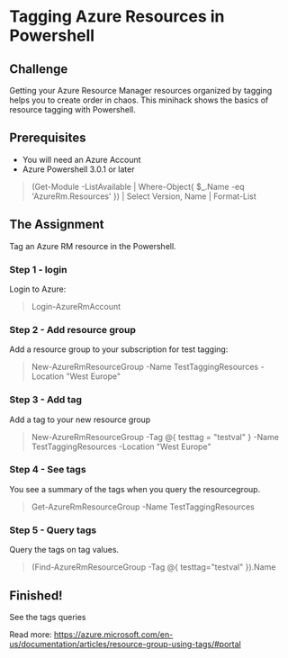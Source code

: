# Tagging Azure Resources in Powershell #

## Challenge ##
Getting your Azure Resource Manager resources organized by tagging helps you to create order in chaos. This minihack shows the basics of resource tagging with Powershell.

## Prerequisites ##
- You will need an Azure Account
- Azure Powershell 3.0.1 or later

> (Get-Module -ListAvailable | Where-Object{ $_.Name -eq 'AzureRm.Resources' }) | Select Version, Name | Format-List

## The Assignment ##
Tag an Azure RM resource in the Powershell. 

### Step 1 - login ###
Login to Azure:

> Login-AzureRmAccount

### Step 2 - Add resource group ###
Add a resource group to your subscription for test tagging:

> New-AzureRmResourceGroup -Name TestTaggingResources -Location "West Europe"

### Step 3 - Add tag ###
Add a tag to your new resource group

> New-AzureRmResourceGroup -Tag @{ testtag = "testval" } -Name TestTaggingResources -Location "West Europe"

### Step 4 - See tags ###
You see a summary of the tags when you query the resourcegroup.

> Get-AzureRmResourceGroup -Name TestTaggingResources

### Step 5 - Query tags ###
Query the tags on tag values.

> (Find-AzureRmResourceGroup -Tag @{ testtag="testval" }).Name

## Finished! ##
See the tags queries 

Read more: https://azure.microsoft.com/en-us/documentation/articles/resource-group-using-tags/#portal
